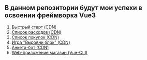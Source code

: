 <h2> В данном репозитории будут мои успехи в освоении фреймворка Vue3 </h2>
<ol> 
  <li><a href="https://markgrig.github.io/myVue/pract/CDN/0-list-quickStart/index.html"> Быстрый старт (CDN) </a> </li>
  <li> <a href="https://markgrig.github.io/myVue/pract/CDN/2-listOfExpenses-validation/index.html"> Список расходов (CDN) </a> </li>
  <li> <a href="https://markgrig.github.io/myVue/pract/CDN/1-shoppingList-bind/index.html"> Список покупок (CDN) </a></li> 
  <li> <a href="https://markgrig.github.io/myVue/pract/CDN/3-sizing%20block-computed/index.html"> Игра "Выровни блок" (CDN) </a></li>
  <li> <a href="https://markgrig.github.io/myVue/pract/CDN/4-botQuestionnaire-watch/index.html"> Анкета-бот (CDN)  </a></li>
  <li> <a href="https://shopingmarkgrig.web.app/"> Web-приложение магазин (Vue-CLI)  </a></li>
</ol>
